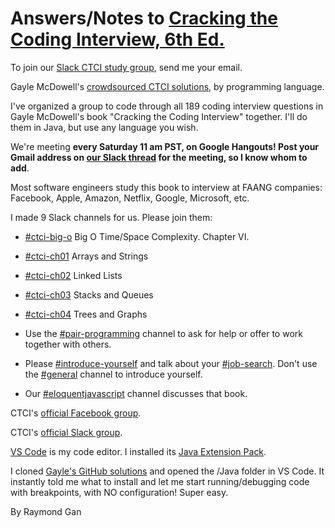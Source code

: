 # Answers/Notes to [Cracking the Coding Interview, 6th Ed.](http://www.crackingthecodinginterview.com)

To join our [Slack CTCI study group](https://linkedin-jr-engineers.slack.com), send me your email.

Gayle McDowell's [crowdsourced CTCI solutions](https://github.com/careercup/CtCI-6th-Edition), by programming language.

I've organized a group to code through all 189 coding interview questions in Gayle McDowell's book "Cracking the Coding Interview" together. I'll do them in Java, but use any language you wish.

We're meeting **every Saturday 11 am PST, on Google Hangouts! Post your Gmail address on [our Slack thread](https://linkedin-jr-engineers.slack.com/archives/CDDPLUHQC/p1562782503045300) for the meeting, so I know whom to add**.

Most software engineers study this book to interview at FAANG companies: Facebook, Apple, Amazon, Netflix, Google, Microsoft, etc.

I made 9 Slack channels for us. Please join them:

- [#ctci-big-o](https://linkedin-jr-engineers.slack.com/messages/CKTPDEEN6/) Big O Time/Space Complexity. Chapter VI.
- [#ctci-ch01](https://linkedin-jr-engineers.slack.com/messages/CL7AFTC6A/) Arrays and Strings
- [#ctci-ch02](https://linkedin-jr-engineers.slack.com/messages/CL930575L/) Linked Lists
- [#ctci-ch03](https://linkedin-jr-engineers.slack.com/messages/CL930EVPY/) Stacks and Queues
- [#ctci-ch04](https://linkedin-jr-engineers.slack.com/messages/CL0HVSS49/) Trees and Graphs

- Use the [#pair-programming](https://linkedin-jr-engineers.slack.com/messages/CL6UDFVSR/) channel to ask for help or offer to work together with others.
- Please [#introduce-yourself](https://linkedin-jr-engineers.slack.com/messages/CDG6ZSWMU/) and talk about your [#job-search](https://linkedin-jr-engineers.slack.com/messages/CDE3RK8QY/). Don't use the [#general](https://linkedin-jr-engineers.slack.com/messages/CDDPLUHQC/) channel to introduce yourself.
- Our [#eloquentjavascript](https://linkedin-jr-engineers.slack.com/messages/CDD6ZFLTS/) channel discusses that book.

CTCI's [official Facebook group](https://www.facebook.com/groups/ctciofficial/).

CTCI's [official Slack group](https://crackinginterview.slack.com).

[VS Code](https://code.visualstudio.com/docs/languages/java) is my code editor. I installed its [Java Extension Pack](https://marketplace.visualstudio.com/items?itemName=vscjava.vscode-java-pack).

I cloned [Gayle's GitHub solutions](https://github.com/careercup/CtCI-6th-Edition) and opened the /Java folder in VS Code. It instantly told me what to install and let me start running/debugging code with breakpoints, with NO configuration! Super easy.

By Raymond Gan
